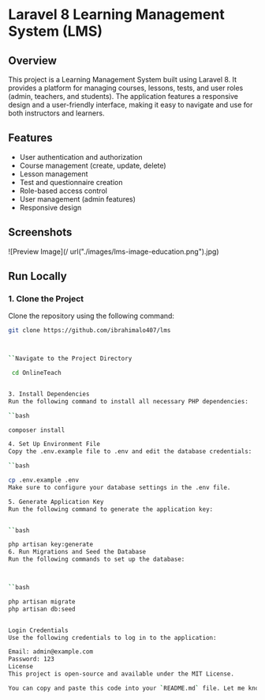# Laravel 8 Learning Management System (LMS)

## Overview

This project is a Learning Management System built using Laravel 8. It provides a platform for managing courses, lessons, tests, and user roles (admin, teachers, and students). The application features a responsive design and a user-friendly interface, making it easy to navigate and use for both instructors and learners.

## Features

- User authentication and authorization
- Course management (create, update, delete)
- Lesson management
- Test and questionnaire creation
- Role-based access control
- User management (admin features)
- Responsive design

## Screenshots

![Preview Image](/ url("./images/lms-image-education.png").jpg)

## Run Locally

### 1. Clone the Project

Clone the repository using the following command:

```bash
git clone https://github.com/ibrahimalo407/lms



``Navigate to the Project Directory

 cd OnlineTeach


3. Install Dependencies
Run the following command to install all necessary PHP dependencies:

``bash

composer install

4. Set Up Environment File
Copy the .env.example file to .env and edit the database credentials:

``bash

cp .env.example .env
Make sure to configure your database settings in the .env file.

5. Generate Application Key
Run the following command to generate the application key:


``bash

php artisan key:generate
6. Run Migrations and Seed the Database
Run the following commands to set up the database:



``bash

php artisan migrate
php artisan db:seed


Login Credentials
Use the following credentials to log in to the application:

Email: admin@example.com
Password: 123
License
This project is open-source and available under the MIT License.

You can copy and paste this code into your `README.md` file. Let me know if you need any further changes!







